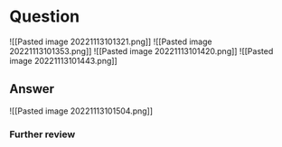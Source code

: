 # Question
![[Pasted image 20221113101321.png]]
![[Pasted image 20221113101353.png]]
![[Pasted image 20221113101420.png]]
![[Pasted image 20221113101443.png]]

## Answer
![[Pasted image 20221113101504.png]]
### Further review
